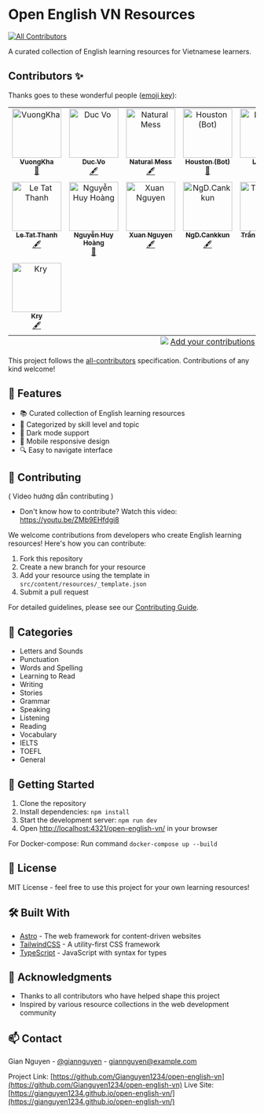 # Open English VN Resources
<!-- ALL-CONTRIBUTORS-BADGE:START - Do not remove or modify this section -->
[![All Contributors](https://img.shields.io/badge/all_contributors-15-orange.svg?style=flat-square)](#contributors-)
<!-- ALL-CONTRIBUTORS-BADGE:END -->

A curated collection of English learning resources for Vietnamese learners.

## Contributors ✨

Thanks goes to these wonderful people ([emoji key](https://allcontributors.org/docs/en/emoji-key)):

<!-- ALL-CONTRIBUTORS-LIST:START - Do not remove or modify this section -->
<!-- prettier-ignore-start -->
<!-- markdownlint-disable -->
<table>
  <tbody>
    <tr>
      <td align="center" valign="top" width="14.28%"><a href="https://github.com/VuongKha"><img src="https://avatars.githubusercontent.com/u/182387157?v=4?s=100" width="100px;" alt="VuongKha"/><br /><sub><b>VuongKha</b></sub></a><br /><a href="https://github.com/Gianguyen1234/open-english-vn/commits?author=VuongKha" title="Documentation">📖</a></td>
      <td align="center" valign="top" width="14.28%"><a href="https://www.linkedin.com/in/vovanduc"><img src="https://avatars.githubusercontent.com/u/3851842?v=4?s=100" width="100px;" alt="Duc Vo"/><br /><sub><b>Duc Vo</b></sub></a><br /><a href="#content-vovanduc" title="Content">🖋</a></td>
      <td align="center" valign="top" width="14.28%"><a href="https://github.com/natural-mess"><img src="https://avatars.githubusercontent.com/u/37369211?v=4?s=100" width="100px;" alt="Natural Mess"/><br /><sub><b>Natural Mess</b></sub></a><br /><a href="#content-natural-mess" title="Content">🖋</a></td>
      <td align="center" valign="top" width="14.28%"><a href="https://astro.build/"><img src="https://avatars.githubusercontent.com/u/108291165?v=4?s=100" width="100px;" alt="Houston (Bot)"/><br /><sub><b>Houston (Bot)</b></sub></a><br /><a href="https://github.com/Gianguyen1234/open-english-vn/commits?author=astrobot-houston" title="Documentation">📖</a></td>
      <td align="center" valign="top" width="14.28%"><a href="https://github.com/Lupu29"><img src="https://avatars.githubusercontent.com/u/182874747?v=4?s=100" width="100px;" alt="Lupu29"/><br /><sub><b>Lupu29</b></sub></a><br /><a href="#content-Lupu29" title="Content">🖋</a></td>
      <td align="center" valign="top" width="14.28%"><a href="https://harrypage.hashnode.dev/"><img src="https://avatars.githubusercontent.com/u/112406680?v=4?s=100" width="100px;" alt="Holy_Dev"/><br /><sub><b>Holy_Dev</b></sub></a><br /><a href="https://github.com/Gianguyen1234/open-english-vn/commits?author=Gianguyen1234" title="Code">💻</a> <a href="https://github.com/Gianguyen1234/open-english-vn/commits?author=Gianguyen1234" title="Documentation">📖</a> <a href="#question-Gianguyen1234" title="Answering Questions">💬</a> <a href="https://github.com/Gianguyen1234/open-english-vn/pulls?q=is%3Apr+reviewed-by%3AGianguyen1234" title="Reviewed Pull Requests">👀</a> <a href="#tutorial-Gianguyen1234" title="Tutorials">✅</a></td>
      <td align="center" valign="top" width="14.28%"><a href="https://github.com/vinhsang7410"><img src="https://avatars.githubusercontent.com/u/36439454?v=4?s=100" width="100px;" alt="vinhsang7410"/><br /><sub><b>vinhsang7410</b></sub></a><br /><a href="#infra-vinhsang7410" title="Infrastructure (Hosting, Build-Tools, etc)">🚇</a></td>
    </tr>
    <tr>
      <td align="center" valign="top" width="14.28%"><a href="https://github.com/Paxle86"><img src="https://avatars.githubusercontent.com/u/57349163?v=4?s=100" width="100px;" alt="Le Tat Thanh"/><br /><sub><b>Le Tat Thanh</b></sub></a><br /><a href="#content-Paxle86" title="Content">🖋</a></td>
      <td align="center" valign="top" width="14.28%"><a href="https://github.com/Hoang-Nguyen-Huy"><img src="https://avatars.githubusercontent.com/u/121879570?v=4?s=100" width="100px;" alt="Nguyễn Huy Hoàng"/><br /><sub><b>Nguyễn Huy Hoàng</b></sub></a><br /><a href="https://github.com/Gianguyen1234/open-english-vn/commits?author=Hoang-Nguyen-Huy" title="Documentation">📖</a></td>
      <td align="center" valign="top" width="14.28%"><a href="https://nguyenthanhxuan.name.vn/"><img src="https://avatars.githubusercontent.com/u/2492355?v=4?s=100" width="100px;" alt="Xuan Nguyen"/><br /><sub><b>Xuan Nguyen</b></sub></a><br /><a href="#content-nguyenthanhxuan" title="Content">🖋</a></td>
      <td align="center" valign="top" width="14.28%"><a href="https://cray7.netlify.app/"><img src="https://avatars.githubusercontent.com/u/70331512?v=4?s=100" width="100px;" alt="NgD.Cankkun"/><br /><sub><b>NgD.Cankkun</b></sub></a><br /><a href="#content-YarC7" title="Content">🖋</a></td>
      <td align="center" valign="top" width="14.28%"><a href="https://github.com/GiapKun"><img src="https://avatars.githubusercontent.com/u/133072403?v=4?s=100" width="100px;" alt="Trần Đình Giáp"/><br /><sub><b>Trần Đình Giáp</b></sub></a><br /><a href="#content-GiapKun" title="Content">🖋</a></td>
      <td align="center" valign="top" width="14.28%"><a href="https://github.com/minhbka"><img src="https://avatars.githubusercontent.com/u/22513525?v=4?s=100" width="100px;" alt="PHAN VAN MINH"/><br /><sub><b>PHAN VAN MINH</b></sub></a><br /><a href="#content-minhbka" title="Content">🖋</a></td>
      <td align="center" valign="top" width="14.28%"><a href="https://github.com/kitajima2910"><img src="https://avatars.githubusercontent.com/u/50172777?v=4?s=100" width="100px;" alt="Phạm Xuân Hoài"/><br /><sub><b>Phạm Xuân Hoài</b></sub></a><br /><a href="#content-kitajima2910" title="Content">🖋</a></td>
    </tr>
    <tr>
      <td align="center" valign="top" width="14.28%"><a href="https://github.com/MyNameIsKry"><img src="https://avatars.githubusercontent.com/u/117553015?v=4?s=100" width="100px;" alt="Kry"/><br /><sub><b>Kry</b></sub></a><br /><a href="#content-MyNameIsKry" title="Content">🖋</a></td>
    </tr>
  </tbody>
  <tfoot>
    <tr>
      <td align="center" size="13px" colspan="7">
        <img src="https://raw.githubusercontent.com/all-contributors/all-contributors-cli/1b8533af435da9854653492b1327a23a4dbd0a10/assets/logo-small.svg">
          <a href="https://all-contributors.js.org/docs/en/bot/usage">Add your contributions</a>
        </img>
      </td>
    </tr>
  </tfoot>
</table>

<!-- markdownlint-restore -->
<!-- prettier-ignore-end -->

<!-- ALL-CONTRIBUTORS-LIST:END -->

This project follows the [all-contributors](https://github.com/all-contributors/all-contributors) specification. Contributions of any kind welcome!

## 🌟 Features

- 📚 Curated collection of English learning resources
- 🎯 Categorized by skill level and topic
- 🌙 Dark mode support
- 📱 Mobile responsive design
- 🔍 Easy to navigate interface

## 🤝 Contributing
( Video hướng dẫn contributing )
- Don't know how to contribute? Watch this video: https://youtu.be/ZMb9EHfdgi8
  
We welcome contributions from developers who create English learning resources! Here's how you can contribute:

1. Fork this repository
2. Create a new branch for your resource
3. Add your resource using the template in `src/content/resources/_template.json`
4. Submit a pull request

For detailed guidelines, please see our [Contributing Guide](CONTRIBUTING.md).

## 📖 Categories  

- Letters and Sounds  
- Punctuation  
- Words and Spelling  
- Learning to Read  
- Writing  
- Stories  
- Grammar  
- Speaking  
- Listening  
- Reading  
- Vocabulary  
- IELTS  
- TOEFL  
- General  

## 🚀 Getting Started

1. Clone the repository
2. Install dependencies: `npm install`
3. Start the development server: `npm run dev`
4. Open [http://localhost:4321/open-english-vn/](http://localhost:4321/open-english-vn/) in your browser

For Docker-compose: Run command `docker-compose up --build`

## 📝 License

MIT License - feel free to use this project for your own learning resources!

## 🛠️ Built With

- [Astro](https://astro.build) - The web framework for content-driven websites
- [TailwindCSS](https://tailwindcss.com) - A utility-first CSS framework
- [TypeScript](https://www.typescriptlang.org) - JavaScript with syntax for types

## 🙏 Acknowledgments

- Thanks to all contributors who have helped shape this project
- Inspired by various resource collections in the web development community


## 📫 Contact

Gian Nguyen - [@giannguyen](https://twitter.com/giannguyen) - giannguyen@example.com

Project Link: [https://github.com/Gianguyen1234/open-english-vn](https://github.com/Gianguyen1234/open-english-vn)
Live Site: [https://gianguyen1234.github.io/open-english-vn/](https://gianguyen1234.github.io/open-english-vn/)
